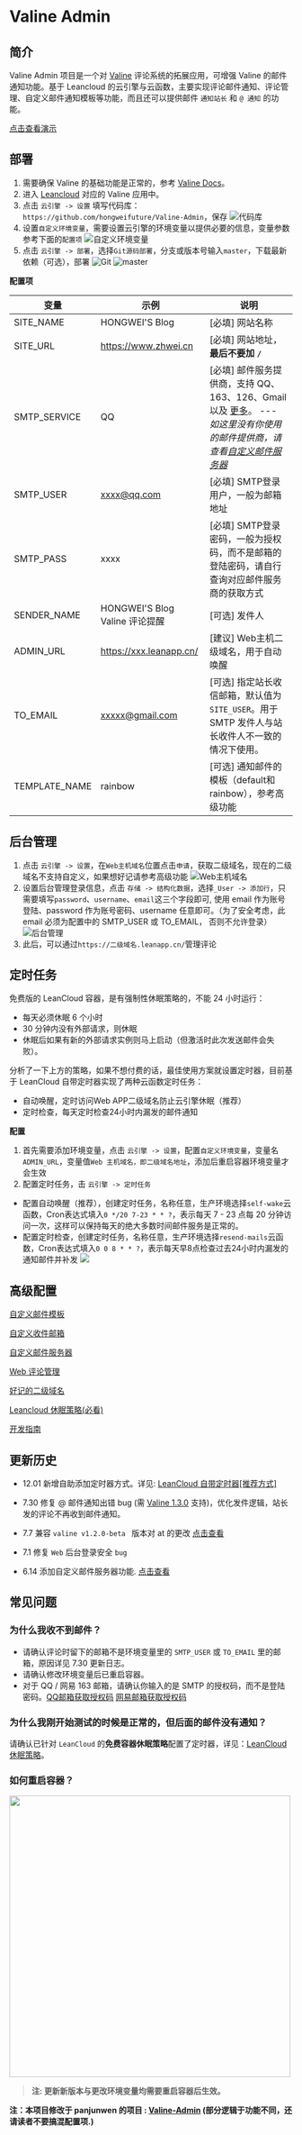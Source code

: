 # Valine Admin

## 简介
Valine Admin 项目是一个对 [Valine](https://valine.js.org) 评论系统的拓展应用，可增强 Valine 的邮件通知功能。基于 Leancloud 的云引擎与云函数，主要实现评论邮件通知、评论管理、自定义邮件通知模板等功能，而且还可以提供邮件 `通知站长` 和 `@ 通知` 的功能。

<a href="/高级配置.md#邮件通知展示" target="_black">点击查看演示</a>

## 部署
1. 需要确保 Valine 的基础功能是正常的，参考 [Valine Docs](https://valine.js.org)。
2. 进入 [Leancloud](https://leancloud.cn/dashboard/applist.html#/apps) 对应的 Valine 应用中。
3. 点击 `云引擎 -> 设置` 填写代码库：`https://github.com/hongweifuture/Valine-Admin`，保存
![代码库](https://cdn.jsdelivr.net/gh/hongweifuture/jsDelivrCDN/img/20200207142608.png)
4. 设置`自定义环境变量`，需要设置云引擎的环境变量以提供必要的信息，变量参数参考下面的`配置项`
![自定义环境变量](https://cdn.jsdelivr.net/gh/hongweifuture/jsDelivrCDN/img/20200207155409.png)
5. 点击 `云引擎 -> 部署`，选择`Git源码部署`，分支或版本号输入`master`，下载最新依赖（可选），部署
![Git](https://cdn.jsdelivr.net/gh/hongweifuture/jsDelivrCDN/img/20200207143035.png)
![master](https://cdn.jsdelivr.net/gh/hongweifuture/jsDelivrCDN/img/20200207143205.png)

**配置项**
<div class="table-wrap">

变量 | 示例 | 说明
--- | ------ | ------
SITE_NAME | HONGWEI'S Blog | [必填] 网站名称
SITE_URL  | https://www.zhwei.cn| [必填] 网站地址，**最后不要加 `/`**
SMTP_SERVICE | QQ | [必填] 邮件服务提供商，支持 QQ、163、126、Gmail 以及 [更多](https://nodemailer.com/smtp/well-known/#supported-services)。 --- *如这里没有你使用的邮件提供商，请查看[自定义邮件服务器](/高级配置.md#自定义邮件服务器)*
SMTP_USER | xxxx@qq.com | [必填] SMTP登录用户，一般为邮箱地址
SMTP_PASS | xxxx | [必填] SMTP登录密码，一般为授权码，而不是邮箱的登陆密码，请自行查询对应邮件服务商的获取方式
SENDER_NAME | HONGWEI'S Blog Valine 评论提醒 | [可选] 发件人
ADMIN_URL | https://xxx.leanapp.cn/ | [建议] Web主机二级域名，用于自动唤醒
TO_EMAIL  | xxxxx@gmail.com | [可选] 指定站长收信邮箱，默认值为`SITE_USER`。用于 SMTP 发件人与站长收件人不一致的情况下使用。
TEMPLATE_NAME | rainbow | [可选] 通知邮件的模板（default和rainbow），参考高级功能

</div>

## 后台管理
1. 点击 `云引擎 -> 设置`，在`Web主机域名`位置点击`申请`，获取二级域名，现在的二级域名不支持自定义，如果想好记请参考高级功能
![Web主机域名](https://cdn.jsdelivr.net/gh/hongweifuture/jsDelivrCDN/img/20200207143315.png)
2. 设置后台管理登录信息，点击 `存储 -> 结构化数据`，选择`_User -> 添加行`，只需要填写`password`、`username`、`email`这三个字段即可, 使用 email 作为账号登陆、password 作为账号密码、username 任意即可。（为了安全考虑，此 email 必须为配置中的 SMTP_USER 或 TO_EMAIL， 否则不允许登录）
![后台管理](https://cdn.jsdelivr.net/gh/hongweifuture/jsDelivrCDN/img/20200207151339.png)
3. 此后，可以通过`https://二级域名.leanapp.cn/`管理评论

## 定时任务
免费版的 LeanCloud 容器，是有强制性休眠策略的，不能 24 小时运行：
- 每天必须休眠 6 个小时
- 30 分钟内没有外部请求，则休眠
- 休眠后如果有新的外部请求实例则马上启动（但激活时此次发送邮件会失败）。


分析了一下上方的策略，如果不想付费的话，最佳使用方案就设置定时器，目前基于 LeanCloud 自带定时器实现了两种云函数定时任务：
- 自动唤醒，定时访问Web APP二级域名防止云引擎休眠（推荐）
- 定时检查，每天定时检查24小时内漏发的邮件通知


**配置**
1. 首先需要添加环境变量，点击 `云引擎 -> 设置`，配置`自定义环境变量`，变量名`ADMIN_URL`，变量值`Web 主机域名，即二级域名地址`，添加后重启容器环境变量才会生效
2. 配置定时任务，击 `云引擎 -> 定时任务`
- 配置自动唤醒（推荐），创建定时任务，名称任意，生产环境选择`self-wake`云函数，Cron表达式填入`0 */20 7-23 * * ?`，表示每天 7 - 23 点每 20 分钟访问一次，这样可以保持每天的绝大多数时间邮件服务是正常的。
- 配置定时检查，创建定时任务，名称任意，生产环境选择`resend-mails`云函数，Cron表达式填入`0 0 8 * * ?`，表示每天早8点检查过去24小时内漏发的通知邮件并补发
![](https://cdn.jsdelivr.net/gh/hongweifuture/jsDelivrCDN/img/20200207153831.png)

## 高级配置

[自定义邮件模板](/高级配置.md#自定义邮件模板)

[自定义收件邮箱](/高级配置.md#自定义收件邮箱)

[自定义邮件服务器](/高级配置.md#自定义邮件服务器)

[Web 评论管理](/高级配置.md#web-评论管理)

[好记的二级域名](/高级配置.md#好记的二级域名)

[Leancloud 休眠策略(必看)](/高级配置.md#leancloud-休眠策略)

[开发指南](/高级配置.md#开发)

## 更新历史

* 12.01 新增自助添加定时器方式。详见: [LeanCloud 自带定时器[推荐方式]](/高级配置.md#leancloud-自带定时器推荐)

* 7.30 修复 @ 邮件通知出错 bug (需 [Valine 1.3.0](https://valine.js.org/changelog.html#v1-3-0-2018-07-29) 支持)，优化发件逻辑，站长发的评论不再收到邮件通知。
* 7.7 兼容 `valine v1.2.0-beta ` 版本对 at 的更改 [点击查看](https://valine.js.org/changelog.html#v1-2-0-beta-2018-06-30)
* 7.1 修复 `Web` 后台登录安全 `bug`
* 6.14 添加自定义邮件服务器功能. [点击查看](/高级配置.md#自定义邮件服务器)

## 常见问题

### 为什么我收不到邮件？

* 请确认评论时留下的邮箱不是环境变量里的 `SMTP_USER` 或 `TO_EMAIL` 里的邮箱，原因详见 7.30 更新日志。
* 请确认修改环境变量后已重启容器。
* 对于 QQ / 网易 163 邮箱，请确认你输入的是 SMTP 的授权码，而不是登陆密码。[QQ邮箱获取授权码](https://service.mail.qq.com/cgi-bin/help?subtype=1&id=28&no=1001256)  [网易邮箱获取授权码](http://help.mail.163.com/faqDetail.do?code=d7a5dc8471cd0c0e8b4b8f4f8e49998b374173cfe9171305fa1ce630d7f67ac2cda80145a1742516)

### 为什么我刚开始测试的时候是正常的，但后面的邮件没有通知？

请确认已针对 `LeanCloud` 的**免费容器休眠策略**配置了定时器，详见：[LeanCloud 休眠策略](https://github.com/zhaojun1998/Valine-Admin/blob/master/%E9%AB%98%E7%BA%A7%E9%85%8D%E7%BD%AE.md#leancloud-休眠策略)。

### 如何重启容器？

<img width="500" src="https://cdn.jun6.net/201807081507_968.png"/>

> **注: 更新新版本与更改环境变量均需要重启容器后生效。**


**注：本项目修改于 panjunwen 的项目 : [Valine-Admin](https://github.com/panjunwen/Valine-Admin) (部分逻辑于功能不同，还请读者不要搞混配置项.)**
